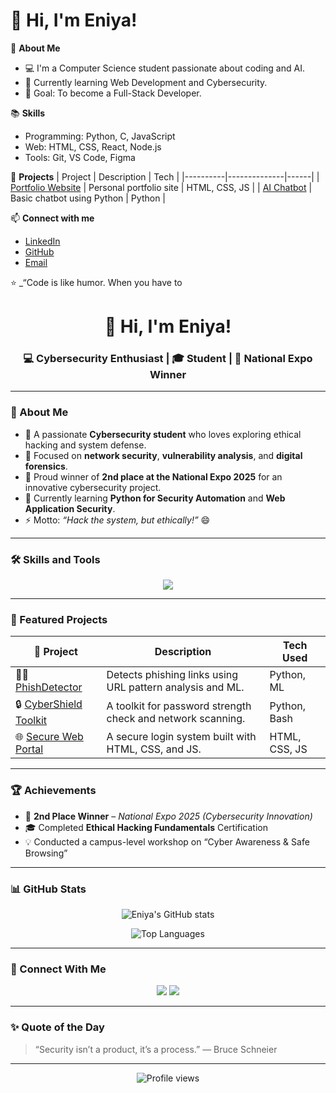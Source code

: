 # 👋 Hi, I'm Eniya!

🌱 **About Me**
- 💻 I'm a Computer Science student passionate about coding and AI.
- 🚀 Currently learning Web Development and Cybersecurity.
- 🎯 Goal: To become a Full-Stack Developer.

📚 **Skills**
- Programming: Python, C, JavaScript
- Web: HTML, CSS, React, Node.js
- Tools: Git, VS Code, Figma

📂 **Projects**
| Project | Description | Tech |
|----------|--------------|------|
| [Portfolio Website](https://github.com/eniyaeni/portfolio) | Personal portfolio site | HTML, CSS, JS |
| [AI Chatbot](https://github.com/eniyaeni/ai-chatbot) | Basic chatbot using Python | Python |

📫 **Connect with me**
- [LinkedIn](https://linkedin.com/in/your-profile)
- [GitHub](https://github.com/eniyaeni)
- [Email](mailto:your-email@gmail.com)

⭐ _“Code is like humor. When you have to<!-- 👋 Hi Section -->
<h1 align="center">👋 Hi, I'm Eniya!</h1>
<h3 align="center">💻 Cybersecurity Enthusiast | 🎓 Student | 🚀 National Expo Winner</h3>

---

### 🌟 About Me
- 🧠 A passionate **Cybersecurity student** who loves exploring ethical hacking and system defense.  
- 🔐 Focused on **network security**, **vulnerability analysis**, and **digital forensics**.  
- 🥈 Proud winner of **2nd place at the National Expo 2025** for an innovative cybersecurity project.  
- 🌱 Currently learning **Python for Security Automation** and **Web Application Security**.  
- ⚡ Motto: *“Hack the system, but ethically!”* 😄  

---

### 🛠️ Skills and Tools
<p align="center">
  <img src="https://skillicons.dev/icons?i=python,linux,bash,html,css,js,git,github,vscode" />
</p>

---

### 📂 Featured Projects
| 🔰 Project | Description | Tech Used |
|------------|--------------|-----------|
| 🕵️‍♀️ [PhishDetector](https://github.com/eniyaeni/phishdetector) | Detects phishing links using URL pattern analysis and ML. | Python, ML |
| 🔒 [CyberShield Toolkit](https://github.com/eniyaeni/cybershield-toolkit) | A toolkit for password strength check and network scanning. | Python, Bash |
| 🌐 [Secure Web Portal](https://github.com/eniyaeni/secure-web-portal) | A secure login system built with HTML, CSS, and JS. | HTML, CSS, JS |

---

### 🏆 Achievements
- 🥈 **2nd Place Winner** – *National Expo 2025 (Cybersecurity Innovation)*  
- 🎓 Completed **Ethical Hacking Fundamentals** Certification  
- 💡 Conducted a campus-level workshop on “Cyber Awareness & Safe Browsing”  

---

### 📊 GitHub Stats
<p align="center">
  <img src="https://github-readme-stats.vercel.app/api?username=eniyaeni&show_icons=true&theme=tokyonight" alt="Eniya's GitHub stats" />
</p>

<p align="center">
  <img src="https://github-readme-stats.vercel.app/api/top-langs/?username=eniyaeni&layout=compact&theme=tokyonight" alt="Top Languages" />
</p>

---

### 💌 Connect With Me
<p align="center">
  <a href="mailto:eniya7665@gmail.com"><img src="https://img.shields.io/badge/-Email-red?style=flat&logo=gmail"></a>
  <a href="https://github.com/eniyaeni"><img src="https://img.shields.io/badge/-GitHub-black?style=flat&logo=github"></a>
</p>

---

### ✨ Quote of the Day
> “Security isn’t a product, it’s a process.” — Bruce Schneier  

---

<p align="center">
  <img src="https://komarev.com/ghpvc/?username=eniyaeni&label=Profile%20views&color=brightgreen&style=flat" alt="Profile views" />
</p>
